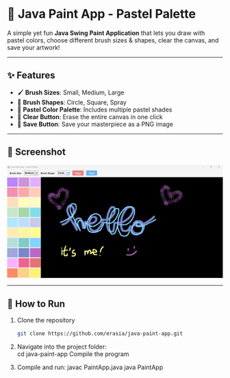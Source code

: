 # 🎨 Java Paint App - Pastel Palette  

A simple yet fun **Java Swing Paint Application** that lets you draw with pastel colors, choose different brush sizes & shapes, clear the canvas, and save your artwork!  

---

## ✨ Features  
- 🖌️ **Brush Sizes**: Small, Medium, Large  
- 🔲 **Brush Shapes**: Circle, Square, Spray  
- 🌈 **Pastel Color Palette**: Includes multiple pastel shades  
- 🧹 **Clear Button**: Erase the entire canvas in one click  
- 💾 **Save Button**: Save your masterpiece as a PNG image  

---

## 📸 Screenshot  
![App Screenshot](PaintAppScreenshot.png)  

---

## 🚀 How to Run  
1. Clone the repository  
   ```bash
   git clone https://github.com/erasia/java-paint-app.git

2. Navigate into the project folder:   
   cd java-paint-app
   Compile the program

3. Compile and run:
   javac PaintApp.java
   java PaintApp
